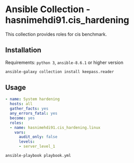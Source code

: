 Ansible Collection - hasnimehdi91.cis_hardening
=========

This collection provides roles for cis benchmark.

## Installation

Requirements: `python 3`, `ansible-8.6.1` or higher version

```bash
ansible-galaxy collection install keepass.reader
```


## Usage

```yaml
- name: System hardening
  hosts: all
  gather_facts: yes
  any_errors_fatal: yes
  become: yes
  roles:
  - name: hasnimehdi91.cis_hardening.linux
    vars:
      audit_only: false
      levels:
      - server_level_1
```

```bash
ansible-playbook playbook.yml
```

